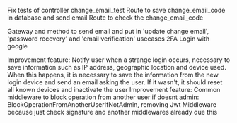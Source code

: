 Fix tests of controller change_email_test
Route to save change_email_code in database and send email
Route to check the change_email_code

Gateway and method to send email and put in 'update change email', 'password recovery' and 'email verification' usecases
2FA
Login with google

Improvement feature: Notify user when a strange login occurs, necessary to save information such as IP address, geographic location and device used. When this happens, it is necessary to save the information from the new login device and send an email asking the user. If it wasn't, it should reset all known devices and inactivate the user
Improvement feature: Common middleware to block operation from another user if doesnt admin: BlockOperationFromAnotherUserIfNotAdmin, removing Jwt Middleware because just check signature and another middlewares already due this